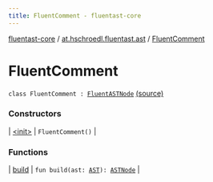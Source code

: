 ```yaml
---
title: FluentComment - fluentast-core
---
```


[fluentast-core](../../index.html) / [at.hschroedl.fluentast.ast](../index.html) / [FluentComment](.)

# FluentComment

`class FluentComment : `[`FluentASTNode`](../-fluent-a-s-t-node/index.html) [(source)](http://github.com/hschroedl/fluentast/tree/master/core/at.hschroedl.fluentast/ast/ASTNode.kt#L61)

### Constructors

| [&lt;init&gt;](-init-.html) | `FluentComment()` |

### Functions

| [build](build.html) | `fun build(ast: `[`AST`](https://help.eclipse.org/neon/topic/org.eclipse.jdt.doc.isv/reference/api/org/eclipse/jdt/core/dom/AST.html)`): `[`ASTNode`](https://help.eclipse.org/neon/topic/org.eclipse.jdt.doc.isv/reference/api/org/eclipse/jdt/core/dom/ASTNode.html) |

